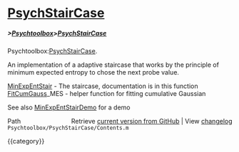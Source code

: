 # [PsychStairCase](PsychStairCase)
##### >[Psychtoolbox](Psychtoolbox)>[PsychStairCase](PsychStairCase)

Psychtoolbox:[PsychStairCase](PsychStairCase).  
  
An implementation of a adaptive staircase that works by the principle of  
minimum expected entropy to chose the next probe value.  
  
[MinExpEntStair](MinExpEntStair)        - The staircase, documentation is in this function  
[FitCumGauss](FitCumGauss)\_MES       - helper function for fitting cumulative Gaussian  
  
See also [MinExpEntStairDemo](MinExpEntStairDemo) for a demo  




<div class="code_header" style="text-align:right;">
  <span style="float:left;">Path&nbsp;&nbsp;</span> <span class="counter">Retrieve <a href=
  "https://raw.github.com/Psychtoolbox-3/Psychtoolbox-3/beta/Psychtoolbox/PsychStairCase/Contents.m">current version from GitHub</a> | View <a href=
  "https://github.com/Psychtoolbox-3/Psychtoolbox-3/commits/beta/Psychtoolbox/PsychStairCase/Contents.m">changelog</a></span>
</div>
<div class="code">
  <code>Psychtoolbox/PsychStairCase/Contents.m</code>
</div>

{{category}}